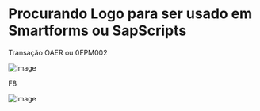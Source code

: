 # Procurando Logo para ser usado em Smartforms ou SapScripts

Transação OAER ou 0FPM002

![image](https://github.com/user-attachments/assets/e329ea8d-dd0c-46e0-9cde-98354b5e9794)

F8

![image](https://github.com/user-attachments/assets/04d66d8b-6c62-499d-bed9-8ff6a093ac67)

